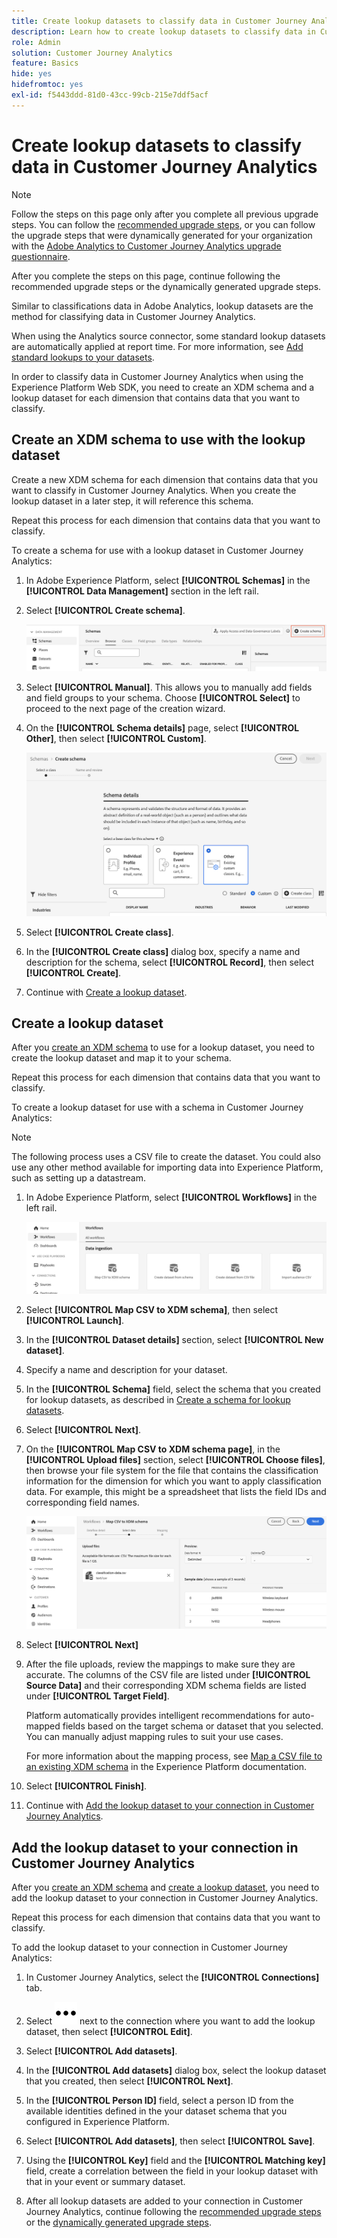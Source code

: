 ```yaml
---
title: Create lookup datasets to classify data in Customer Journey Analytics
description: Learn how to create lookup datasets to classify data in Customer Journey Analytics
role: Admin
solution: Customer Journey Analytics
feature: Basics
hide: yes
hidefromtoc: yes
exl-id: f5443ddd-81d0-43cc-99cb-215e7ddf5acf
---
```

# Create lookup datasets to classify data in Customer Journey Analytics

>[!NOTE]
> 
>Follow the steps on this page only after you complete all previous upgrade steps. You can follow the [recommended upgrade steps](/help/getting-started/cja-upgrade/cja-upgrade-recommendations.md#recommended-upgrade-steps-for-most-organizations), or you can follow the upgrade steps that were dynamically generated for your organization with the [Adobe Analytics to Customer Journey Analytics upgrade questionnaire](https://gigazelle.github.io/cja-ttv/). 
>
>After you complete the steps on this page, continue following the recommended upgrade steps or the dynamically generated upgrade steps. 

Similar to classifications data in Adobe Analytics, lookup datasets are the method for classifying data in Customer Journey Analytics. 

When using the Analytics source connector, some standard lookup datasets are automatically applied at report time. For more information, see [Add standard lookups to your datasets](/help/connections/standard-lookups.md).

In order to classify data in Customer Journey Analytics when using the Experience Platform Web SDK, you need to create an XDM schema and a lookup dataset for each dimension that contains data that you want to classify.

## Create an XDM schema to use with the lookup dataset

Create a new XDM schema for each dimension that contains data that you want to classify in Customer Journey Analytics. When you create the lookup dataset in a later step, it will reference this schema. 

Repeat this process for each dimension that contains data that you want to classify.

To create a schema for use with a lookup dataset in Customer Journey Analytics:

1. In Adobe Experience Platform, select **[!UICONTROL Schemas]** in the **[!UICONTROL Data Management]** section in the left rail.

1. Select **[!UICONTROL Create schema]**.

   ![Create schema button](assets/schema-create.png)

1. Select **[!UICONTROL Manual]**. This allows you to manually add fields and field groups to your schema. Choose **[!UICONTROL Select]** to proceed to the next page of the creation wizard.  

1. On the **[!UICONTROL Schema details]** page, select **[!UICONTROL Other]**, then select **[!UICONTROL Custom]**.

   ![Create custom](assets/schema-custom.png)

1. Select **[!UICONTROL Create class]**.

   <!-- add screenshot -->

1. In the **[!UICONTROL Create class]** dialog box, specify a name and description for the schema, select **[!UICONTROL Record]**, then select **[!UICONTROL Create]**.

1. Continue with [Create a lookup dataset](#create-a-lookup-dataset).

## Create a lookup dataset

After you [create an XDM schema](#create-an-xdm-schema-for-lookup-datasets) to use for a lookup dataset, you need to create the lookup dataset and map it to your schema.

Repeat this process for each dimension that contains data that you want to classify.

To create a lookup dataset for use with a schema in Customer Journey Analytics:

>[!NOTE]
>
>The following process uses a CSV file to create the dataset. You could also use any other method available for importing data into Experience Platform, such as setting up a datastream.

1. In Adobe Experience Platform, select **[!UICONTROL Workflows]** in the left rail. 

   ![Create custom](assets/lookup-dataset-workflows.png)

1. Select **[!UICONTROL Map CSV to XDM schema]**, then select **[!UICONTROL Launch]**.

1. In the **[!UICONTROL Dataset details]** section, select **[!UICONTROL New dataset]**.

1. Specify a name and description for your dataset.

1. In the **[!UICONTROL Schema]** field, select the schema that you created for lookup datasets, as described in [Create a schema for lookup datasets](#create-a-schema-for-lookup-datasets).

1. Select **[!UICONTROL Next]**.

1. On the **[!UICONTROL Map CSV to XDM schema page]**, in the **[!UICONTROL Upload files]** section, select **[!UICONTROL Choose files]**, then browse your file system for the file that contains the classification information for the dimension for which you want to apply classification data. For example, this might be a spreadsheet that lists the field IDs and corresponding field names. <!-- correct? How can I better explain what this file is?-->

   ![Map CSV file](assets/lookup-map-csv.png)

1. Select **[!UICONTROL Next]**

1. After the file uploads, review the mappings to make sure they are accurate. The columns of the CSV file are listed under **[!UICONTROL Source Data]** and their corresponding XDM schema fields are listed under **[!UICONTROL Target Field]**.

   Platform automatically provides intelligent recommendations for auto-mapped fields based on the target schema or dataset that you selected. You can manually adjust mapping rules to suit your use cases.

   For more information about the mapping process, see [Map a CSV file to an existing XDM schema](https://experienceleague.adobe.com/en/docs/experience-platform/ingestion/tutorials/map-csv/existing-schema) in the Experience Platform documentation.

1. Select **[!UICONTROL Finish]**.

1. Continue with [Add the lookup dataset to your connection in Customer Journey Analytics](#add-the-lookup-dataset-to-your-connection-in-customer-journey-analytics).

## Add the lookup dataset to your connection in Customer Journey Analytics 

After you [create an XDM schema](#create-an-xdm-schema-for-lookup-datasets) and [create a lookup dataset](#create-a-lookup-dataset), you need to add the lookup dataset to your connection in Customer Journey Analytics.

Repeat this process for each dimension that contains data that you want to classify.

To add the lookup dataset to your connection in Customer Journey Analytics:

1. In Customer Journey Analytics, select the **[!UICONTROL Connections]** tab.

1. Select ![More icon](assets/More.svg) next to the connection where you want to add the lookup dataset, then select **[!UICONTROL Edit]**.

   <!-- add screenshot -->

1. Select **[!UICONTROL Add datasets]**.

1. In the **[!UICONTROL Add datasets]** dialog box, select the lookup dataset that you created, then select **[!UICONTROL Next]**. 

1. In the **[!UICONTROL Person ID]** field, select a person ID from the available identities defined in the your dataset schema that you configured in Experience Platform. <!-- fill out other fields? -->

1. Select **[!UICONTROL Add datasets]**, then select **[!UICONTROL Save]**.

   <!-- is there a step right in between here where you select the dataset -->

1. Using the **[!UICONTROL Key]** field and the **[!UICONTROL Matching key]** field, create a correlation between the field in your lookup dataset with that in your event or summary dataset. 

1. After all lookup datasets are added to your connection in Customer Journey Analytics, continue following the [recommended upgrade steps](/help/getting-started/cja-upgrade/cja-upgrade-recommendations.md#recommended-upgrade-steps-for-most-organizations) or the [dynamically generated upgrade steps](https://gigazelle.github.io/cja-ttv/). 

